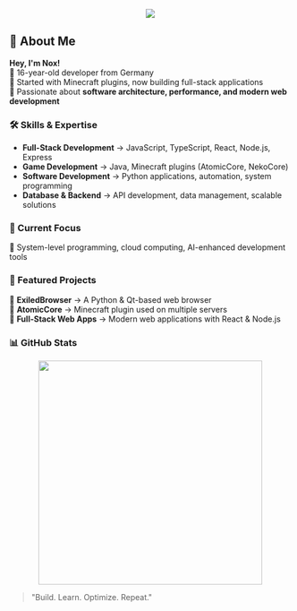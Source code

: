 <!-- Typing Effect -->
<p align="center">
  <img src="https://readme-typing-svg.herokuapp.com?font=Fira+Code&size=22&pause=1000&color=F7F7F7&center=true&vCenter=true&width=500&lines=Hi%2C+I'm+Nox;Developer+%7C+Full-Stack+%7C+16+yrs+old;Building+cool+shit+since+2021">
</p>

## 🚀 About Me  
**Hey, I'm Nox!**  
🔹 16-year-old developer from Germany  
🔹 Started with Minecraft plugins, now building full-stack applications  
🔹 Passionate about **software architecture, performance, and modern web development**  

### 🛠 Skills & Expertise  
- **Full-Stack Development** → JavaScript, TypeScript, React, Node.js, Express  
- **Game Development** → Java, Minecraft plugins (AtomicCore, NekoCore)  
- **Software Development** → Python applications, automation, system programming  
- **Database & Backend** → API development, data management, scalable solutions  

### 🌱 Current Focus  
🚀 System-level programming, cloud computing, AI-enhanced development tools  

### 📌 Featured Projects  
🔹 **ExiledBrowser** → A Python & Qt-based web browser  
🔹 **AtomicCore** → Minecraft plugin used on multiple servers  
🔹 **Full-Stack Web Apps** → Modern web applications with React & Node.js  

### 📊 GitHub Stats  
<p align="center">
  <img src="https://github-readme-stats.vercel.app/api?username=knowledgemonkey&show_icons=true&theme=radical&hide_title=true" width="400px"/>
</p>

> "Build. Learn. Optimize. Repeat."
